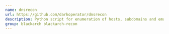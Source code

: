 ```yaml
---
name: dnsrecon
url: https://github.com/darkoperator/dnsrecon
description: Python script for enumeration of hosts, subdomains and emails from a given domain using google.
group: blackarch blackarch-recon
---
```

